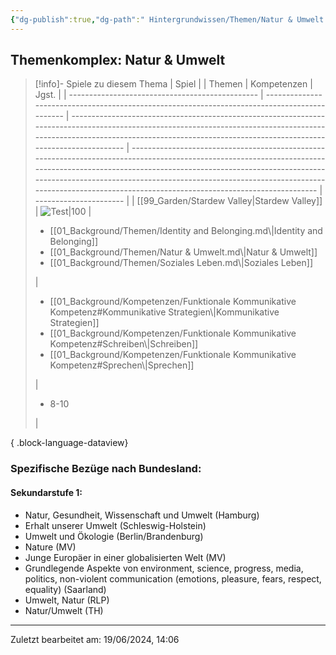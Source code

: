 ```yaml
---
{"dg-publish":true,"dg-path":" Hintergrundwissen/Themen/Natur & Umwelt.md","permalink":"/hintergrundwissen/themen/natur-and-umwelt/","tags":["topic"],"noteIcon":"1"}
---
```


## Themenkomplex: Natur & Umwelt
>[!info]- Spiele zu diesem Thema
> | Spiel                                           |                                                                                               | Themen                                                                                                                                                                                                                                | Kompetenzen                                                                                                                                                                                                                                                                                                                                    | Jgst.                  |
> | ----------------------------------------------- | --------------------------------------------------------------------------------------------- | ------------------------------------------------------------------------------------------------------------------------------------------------------------------------------------------------------------------------------------- | ---------------------------------------------------------------------------------------------------------------------------------------------------------------------------------------------------------------------------------------------------------------------------------------------------------------------------------------------- | ---------------------- |
> | [[99_Garden/Stardew Valley\|Stardew Valley]] | ![Test\|100](https://images.igdb.com/igdb/image/upload/t_cover_big/xrpmydnu9rpxvxfjkiu7.webp) | <ul><li>[[01_Background/Themen/Identity and Belonging.md\\|Identity and Belonging]]</li><li>[[01_Background/Themen/Natur & Umwelt.md\\|Natur & Umwelt]]</li><li>[[01_Background/Themen/Soziales Leben.md\\|Soziales Leben]]</li></ul> | <ul><li>[[01_Background/Kompetenzen/Funktionale Kommunikative Kompetenz#Kommunikative Strategien\\|Kommunikative Strategien]]</li><li>[[01_Background/Kompetenzen/Funktionale Kommunikative Kompetenz#Schreiben\\|Schreiben]]</li><li>[[01_Background/Kompetenzen/Funktionale Kommunikative Kompetenz#Sprechen\\|Sprechen]]</li></ul> | <ul><li>8-10</li></ul> |
> 
{ .block-language-dataview}
### Spezifische Bezüge nach Bundesland:
#### Sekundarstufe 1:
- Natur, Gesundheit, Wissenschaft und Umwelt (Hamburg)
- Erhalt unserer Umwelt (Schleswig-Holstein)  
- Umwelt und Ökologie (Berlin/Brandenburg)
- Nature (MV) 
- Junge Europäer in einer globalisierten Welt (MV)
- Grundlegende Aspekte von environment, science, progress, media, politics, non-violent communication (emotions, pleasure, fears, respect, equality) (Saarland)
- Umwelt, Natur (RLP)
- Natur/Umwelt (TH)   

---
Zuletzt bearbeitet am: 19/06/2024, 14:06
